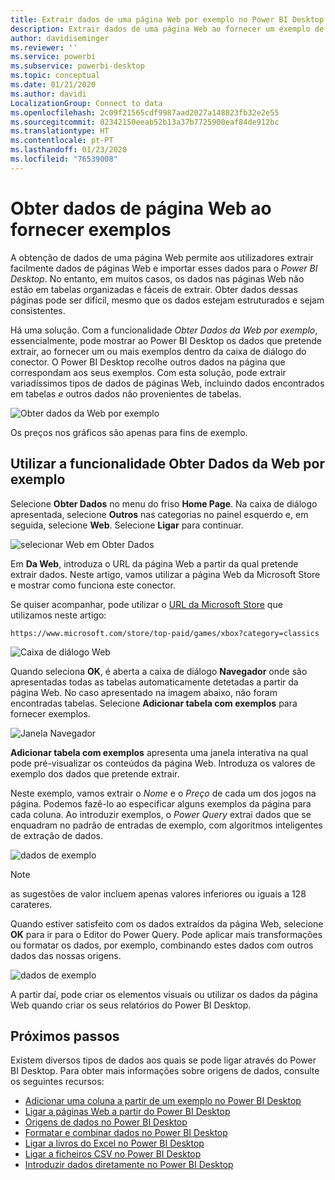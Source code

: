 ```yaml
---
title: Extrair dados de uma página Web por exemplo no Power BI Desktop
description: Extrair dados de uma página Web ao fornecer um exemplo de o que pretende extrair
author: davidiseminger
ms.reviewer: ''
ms.service: powerbi
ms.subservice: powerbi-desktop
ms.topic: conceptual
ms.date: 01/21/2020
ms.author: davidi
LocalizationGroup: Connect to data
ms.openlocfilehash: 2c09f21565cdf9987aad2027a148823fb32e2e55
ms.sourcegitcommit: 02342150eeab52b13a37b7725900eaf84de912bc
ms.translationtype: HT
ms.contentlocale: pt-PT
ms.lasthandoff: 01/23/2020
ms.locfileid: "76539008"
---
```

# <a name="get-webpage-data-by-providing-examples"></a>Obter dados de página Web ao fornecer exemplos

A obtenção de dados de uma página Web permite aos utilizadores extrair facilmente dados de páginas Web e importar esses dados para o *Power BI Desktop*. No entanto, em muitos casos, os dados nas páginas Web não estão em tabelas organizadas e fáceis de extrair. Obter dados dessas páginas pode ser difícil, mesmo que os dados estejam estruturados e sejam consistentes.

Há uma solução. Com a funcionalidade *Obter Dados da Web por exemplo*, essencialmente, pode mostrar ao Power BI Desktop os dados que pretende extrair, ao fornecer um ou mais exemplos dentro da caixa de diálogo do conector. O Power BI Desktop recolhe outros dados na página que correspondam aos seus exemplos. Com esta solução, pode extrair variadíssimos tipos de dados de páginas Web, incluindo dados encontrados em tabelas *e* outros dados não provenientes de tabelas.

![Obter dados da Web por exemplo](media/desktop-connect-to-web-by-example/web-by-example_01.png)

Os preços nos gráficos são apenas para fins de exemplo.

## <a name="using-get-data-from-web-by-example"></a>Utilizar a funcionalidade Obter Dados da Web por exemplo

Selecione **Obter Dados** no menu do friso **Home Page**. Na caixa de diálogo apresentada, selecione **Outros** nas categorias no painel esquerdo e, em seguida, selecione **Web**. Selecione **Ligar** para continuar.

![selecionar Web em Obter Dados](media/desktop-connect-to-web-by-example/web-by-example_03.png)

Em **Da Web**, introduza o URL da página Web a partir da qual pretende extrair dados. Neste artigo, vamos utilizar a página Web da Microsoft Store e mostrar como funciona este conector.

Se quiser acompanhar, pode utilizar o [URL da Microsoft Store](https://www.microsoft.com/store/top-paid/games/xbox?category=classics) que utilizamos neste artigo:

    https://www.microsoft.com/store/top-paid/games/xbox?category=classics

![Caixa de diálogo Web](media/desktop-connect-to-web-by-example/web-by-example_04.png)

Quando seleciona **OK**, é aberta a caixa de diálogo **Navegador** onde são apresentadas todas as tabelas automaticamente detetadas a partir da página Web. No caso apresentado na imagem abaixo, não foram encontradas tabelas. Selecione **Adicionar tabela com exemplos** para fornecer exemplos.

![Janela Navegador](media/desktop-connect-to-web-by-example/web-by-example_05.png)

**Adicionar tabela com exemplos** apresenta uma janela interativa na qual pode pré-visualizar os conteúdos da página Web. Introduza os valores de exemplo dos dados que pretende extrair.

Neste exemplo, vamos extrair o *Nome* e o *Preço* de cada um dos jogos na página. Podemos fazê-lo ao especificar alguns exemplos da página para cada coluna. Ao introduzir exemplos, o *Power Query* extrai dados que se enquadram no padrão de entradas de exemplo, com algoritmos inteligentes de extração de dados.

![dados de exemplo](media/desktop-connect-to-web-by-example/web-by-example_06.png)

> [!NOTE]
> as sugestões de valor incluem apenas valores inferiores ou iguais a 128 carateres.

Quando estiver satisfeito com os dados extraídos da página Web, selecione **OK** para ir para o Editor do Power Query. Pode aplicar mais transformações ou formatar os dados, por exemplo, combinando estes dados com outros dados das nossas origens.

![dados de exemplo](media/desktop-connect-to-web-by-example/web-by-example_07.png)

A partir daí, pode criar os elementos visuais ou utilizar os dados da página Web quando criar os seus relatórios do Power BI Desktop.

## <a name="next-steps"></a>Próximos passos

Existem diversos tipos de dados aos quais se pode ligar através do Power BI Desktop. Para obter mais informações sobre origens de dados, consulte os seguintes recursos:

* [Adicionar uma coluna a partir de um exemplo no Power BI Desktop](desktop-add-column-from-example.md)
* [Ligar a páginas Web a partir do Power BI Desktop](desktop-connect-to-web.md)
* [Origens de dados no Power BI Desktop](desktop-data-sources.md)
* [Formatar e combinar dados no Power BI Desktop](desktop-shape-and-combine-data.md)
* [Ligar a livros do Excel no Power BI Desktop](desktop-connect-excel.md)
* [Ligar a ficheiros CSV no Power BI Desktop](desktop-connect-csv.md)
* [Introduzir dados diretamente no Power BI Desktop](desktop-enter-data-directly-into-desktop.md)
